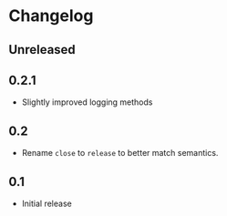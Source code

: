 # Changelog

## Unreleased

## 0.2.1
 - Slightly improved logging methods

## 0.2
 - Rename `close` to `release` to better match semantics.

## 0.1
 - Initial release
